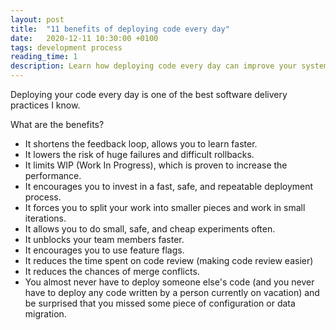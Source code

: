 ```yaml
---
layout: post
title:  "11 benefits of deploying code every day"
date:   2020-12-11 10:30:00 +0100
tags: development process
reading_time: 1
description: Learn how deploying code every day can improve your system and your team efficiency.
---
```


Deploying your code every day is one of the best software delivery practices I
know.

What are the benefits?

- It shortens the feedback loop, allows you to learn faster.
- It lowers the risk of huge failures and difficult rollbacks.
- It limits WIP (Work In Progress), which is proven to increase the performance.
- It encourages you to invest in a fast, safe, and repeatable deployment
  process.
- It forces you to split your work into smaller pieces and work in small
  iterations.
- It allows you to do small, safe, and cheap experiments often.
- It unblocks your team members faster.
- It encourages you to use feature flags.
- It reduces the time spent on code review (making code review easier)
- It reduces the chances of merge conflicts.
- You almost never have to deploy someone else's code (and you never have to
  deploy any code written by a person currently on vacation) and be surprised
  that you missed some piece of configuration or data migration.
